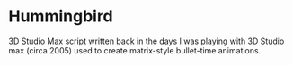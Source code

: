 # Hummingbird

3D Studio Max script written back in the days I was playing with 3D Studio max (circa 2005) used to create matrix-style bullet-time animations.
